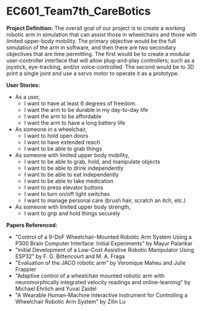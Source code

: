 # EC601_Team7th_CareBotics

__Project Definition:__ The overall goal of our project is to create a working robotic arm in simulation that can assist those in wheelchairs and those with limited upper-body mobility. The primary objective would be the full simulation of the arm in software, and then there are two secondary objectives that are time permitting. The first would be to create a modular user-controller interface that will allow plug-and-play controllers; such as a joystick, eye-tracking, and/or voice-controlled. The second would be to 3D print a single joint and use a servo motor to operate it as a prototype.


__User Stories:__ 
* As a user, 
  * I want to have at least 6 degrees of freedom.
  * I want the arm to be durable in my day-to-day life
  * I want the arm to be affordable
  * I want the arm to have a long battery life
* As someone in a wheelchair, 
  * I want to hold open doors
  * I want to have extended reach
  * I want to be able to grab things
* As someone with limited upper body mobility,
  * I want to be able to grab, hold, and manipulate objects
  * I want to be able to drink independently
  * I want to be able to eat independently
  * I want to be able to take medication
  * I want to press elevator buttons
  * I want to turn on/off light switches
  * I want to manage personal care (brush hair, scratch an itch, etc.)
* As someone with limited upper body strength,
  * I want to grip and hold things securely


__Papers Referenced:__
* "Control of a 9-DoF Wheelchair-Mounted Robotic Arm  System Using a P300 Brain Computer Interface:  Initial Experiments" by Mayur Palankar
* "Initial Development of a Low-Cost Assistive Robotic Manipulator Using ESP32” by F. G. Bittencourt and M. A. Fraga
* "Evaluation of the JACO robotic arm" by Veronique Maheu and Julie Frappier
* "Adaptive control of a wheelchair mounted robotic arm with neuromorphically integrated velocity readings and online-learning" by Michael Ehrlich and Yuval Zaidel
* "A Wearable Human–Machine Interactive Instrument for Controlling a Wheelchair Robotic Arm System” by Zilin Lu
